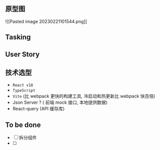 
## 原型图

![[Pasted image 20230221101544.png]]

## Tasking


## User Story


## 技术选型

- `React v18` 
- `TypeScript`
- `Vite` (比 webpack 更快的构建工具, 冷启动和热更新比 webpack 快百倍)
- Json Server ? ( 前端 mock 接口, 本地提供数据)
- React-query (API 缓存库)


## To be done

- [ ] 拆分组件
- [ ] 
